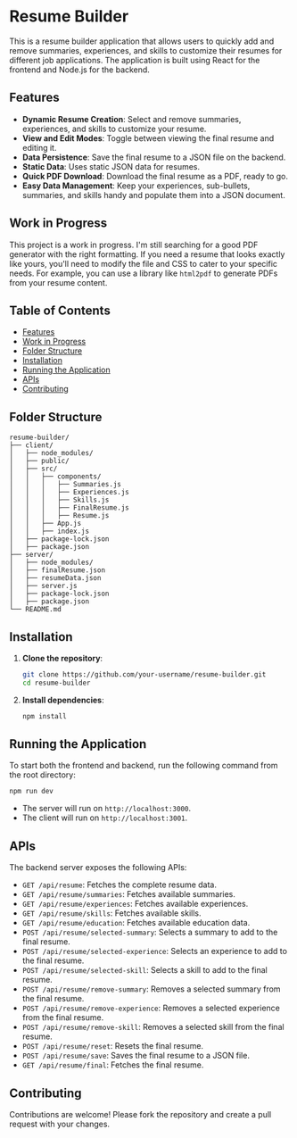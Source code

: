 
# Resume Builder

This is a resume builder application that allows users to quickly add and remove summaries, experiences, and skills to customize their resumes for different job applications. The application is built using React for the frontend and Node.js for the backend.

## Features

- **Dynamic Resume Creation**: Select and remove summaries, experiences, and skills to customize your resume.
- **View and Edit Modes**: Toggle between viewing the final resume and editing it.
- **Data Persistence**: Save the final resume to a JSON file on the backend.
- **Static Data**: Uses static JSON data for resumes.
- **Quick PDF Download**: Download the final resume as a PDF, ready to go.
- **Easy Data Management**: Keep your experiences, sub-bullets, summaries, and skills handy and populate them into a JSON document.

## Work in Progress

This project is a work in progress. I'm still searching for a good PDF generator with the right formatting. If you need a resume that looks exactly like yours, you'll need to modify the file and CSS to cater to your specific needs. For example, you can use a library like `html2pdf` to generate PDFs from your resume content.

## Table of Contents

- [Features](#features)
- [Work in Progress](#work-in-progress)
- [Folder Structure](#folder-structure)
- [Installation](#installation)
- [Running the Application](#running-the-application)
- [APIs](#apis)
- [Contributing](#contributing)

## Folder Structure

```
resume-builder/
├── client/
│   ├── node_modules/
│   ├── public/
│   ├── src/
│   │   ├── components/
│   │   │   ├── Summaries.js
│   │   │   ├── Experiences.js
│   │   │   ├── Skills.js
│   │   │   ├── FinalResume.js
│   │   │   ├── Resume.js
│   │   ├── App.js
│   │   ├── index.js
│   ├── package-lock.json
│   ├── package.json
├── server/
│   ├── node_modules/
│   ├── finalResume.json
│   ├── resumeData.json
│   ├── server.js
│   ├── package-lock.json
│   ├── package.json
└── README.md
```

## Installation

1. **Clone the repository**:
    ```bash
    git clone https://github.com/your-username/resume-builder.git
    cd resume-builder
    ```

2. **Install dependencies**:
    ```bash
    npm install
    ```

## Running the Application

To start both the frontend and backend, run the following command from the root directory:

```bash
npm run dev
```

- The server will run on `http://localhost:3000`.
- The client will run on `http://localhost:3001`.

## APIs

The backend server exposes the following APIs:

- `GET /api/resume`: Fetches the complete resume data.
- `GET /api/resume/summaries`: Fetches available summaries.
- `GET /api/resume/experiences`: Fetches available experiences.
- `GET /api/resume/skills`: Fetches available skills.
- `GET /api/resume/education`: Fetches available education data.
- `POST /api/resume/selected-summary`: Selects a summary to add to the final resume.
- `POST /api/resume/selected-experience`: Selects an experience to add to the final resume.
- `POST /api/resume/selected-skill`: Selects a skill to add to the final resume.
- `POST /api/resume/remove-summary`: Removes a selected summary from the final resume.
- `POST /api/resume/remove-experience`: Removes a selected experience from the final resume.
- `POST /api/resume/remove-skill`: Removes a selected skill from the final resume.
- `POST /api/resume/reset`: Resets the final resume.
- `POST /api/resume/save`: Saves the final resume to a JSON file.
- `GET /api/resume/final`: Fetches the final resume.

## Contributing

Contributions are welcome! Please fork the repository and create a pull request with your changes.